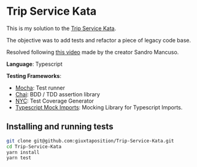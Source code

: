# Trip Service Kata

This is my solution to the [Trip Service Kata](https://github.com/sandromancuso/trip-service-kata).

The objective was to add tests and refactor a piece of legacy code base.

Resolved following [this video](https://www.youtube.com/watch?v=_NnElPO5BU0) made by the creator Sandro Mancuso.


**Language**: Typescript

**Testing Frameworks**:
- [Mocha](https://github.com/mochajs/mocha): Test runner
- [Chai](https://github.com/chaijs/chai): BDD / TDD assertion library
- [NYC](https://github.com/istanbuljs/nyc): Test Coverage Generator
- [Typescript Mock Imports](https://github.com/EmandM/ts-mock-imports): Mocking Library for Typescript Imports.

## Installing and running tests
``` bash
git clone git@github.com:giuxtaposition/Trip-Service-Kata.git
cd Trip-Service-Kata
yarn install
yarn test
```

